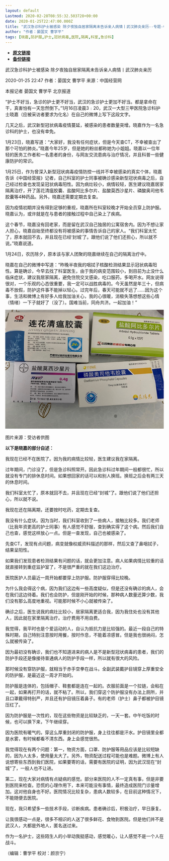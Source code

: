 ```yaml
---
layout: default
Lastmod: 2020-02-28T08:55:32.503728+00:00
date: 2020-01-25T22:47:00.000Z
title: "武汉急诊科护士被感染 除夕夜独自居家隔离未告诉亲人病情丨武汉肺炎亲历--专题-中国经营网"
author: "作者：晏国文 曹学平"
tags: [晓嘉,防护服,护士,冠状病毒,医院,隔离,科室,急诊科]
---
```


* [**原文链接**](http://www.cb.com.cn/index/show/special/cv/cv13413883128/p/s.html)
* [**备份链接**](https://archive.is/dSbVs)


武汉急诊科护士被感染 除夕夜独自居家隔离未告诉亲人病情丨武汉肺炎亲历

2020-01-25 22:47 作者：晏国文 曹学平 来源：中国经营网

本报记者 晏国文 曹学平 北京报道

“护士不好当，急诊的护士更不好当，武汉的急诊护士更加不好当。都是拿命在干，真害怕有一天忽然倒下。”1月16日凌晨3﹕20，武汉一大型三甲医院急诊科护士晓嘉（应被采访者要求为化名）在自己的微博上写下这段文字。

几天之后，武汉新型冠状病毒疫情蔓延，被感染的患者数量突增。晓嘉作为一名急诊科的护士，也没有幸免。

1月23日，晓嘉写道：“大家好，我没有任何症状，但是今天查CT，不幸被查出了那个可怕的肺炎。”晓嘉今年25岁，但是她的粉丝都称她为小姐姐。晓嘉以一位年轻的医务工作者和一名患者的身份，与网友交流患病与治疗情况，并且科普一些健康防护的常识。

1月25日，作为曾深入新型冠状病毒疫情防控一线并不幸被感染的真实个体，晓嘉告诉《中国经营报》记者，自己科室的护士同事被确诊感染新型冠状病毒之后，自己经过检查也发现呈冠状病毒阳性。因为病灶较小，病情较轻，医生建议晓嘉居家隔离治疗，开了莲花清瘟胶囊、盐酸阿比多尔片、盐酸莫西沙星片、磷酸奥司他韦胶囊等4种药品。另外，晓嘉还需要定期去复查。

因为疫情初期并没有得到足够的重视，晓嘉所在科室较晚才开始全员穿上防护服。晓嘉认为，或许就是在与患者的接触过程中自己染上了疾病。

这个春节，晓嘉没有回老家，而是留在武汉自己独居的公寓宿舍内。因为不想让家人担心，晓嘉自始至终都没有将被感染的事情告诉自己的家人。“我们科室太忙了，原本就回不去，并且现在已经‘封城’了。跟他们说了他们还担心，所以就不说。”晓嘉说道。

1月24日，农历除夕，原本该与家人团聚的晓嘉继续在自己的隔离治疗中。

晓嘉在自己的微博中写道：“昨晚半夜我的咽拭子核酸检测结果显示冠状病毒阳性。算是确诊，今早去找了科室医生，由于我的病变范围较小，到目前为止没什么临床症状，建议我居家隔离，避免住院交叉感染，吃口服药，多喝开水。网友说得很对，一个乐观的心态很重要，我一定可以战胜病毒的。今天虽然是年三十，但病毒不放假，防护这件事不能掉以轻心。过完年后，春天可能就不远了……因为这个事，生活和微博上有好多人给我加油关心，我的心很暖，消极失落想想这些心情（情绪）一下子就好了（没了）。国难当前，同舟共济。一起加油！”

![急诊科护士1.png](/images/post/e3f89c3a4f461727643a94c06f30d6ee.png)

图片来源：受访者供图

**以下是晓嘉的部分自述：**

我现在已经不在医院了。因为我的病情比较轻，医生建议我在家隔离。

过年期间，门诊没了，但是急诊科照常开。因此急诊科过年期间一般都很忙，所以就没有专门的排休息时间。如果想回家的话可以和别人换班。换班之后会有两三天的休息时间。

我们科室太忙了，原本就回不去，并且现在已经“封城”了。跟他们说了他们还担心，所以就不说。

我现在还在隔离期，还要按时吃药，定期去复查。

我没有什么症状。因为当时，我们科室收到了一些病人，接触比较多。我们老师（比我年资更高的护士同事）有人感觉不舒服，查到确实得了这个病。然后我们自己也查，感觉这样放心一点。但是一查发现，自己也被感染了。

先查CT，发现有点问题，病变就像权威资料描述的那样，然后又查了鼻咽拭子，结果呈阳性。

如果我们发现患者检测结果有问题的话，就会更加注意。病人如果病情比较重的话就直接转到重症监护室了，不是很严重的就在我们这边治疗。

医院医护人员最近一周开始都要穿上防护服。防护服穿得比较晚。

为什么我会得这个病，因为我们这边有一些高度疑似，但是还没有确诊的病人，会在我们这边待着。我们也会防护，但是刚开始的时候，那种病人数量还算少数，我们没有那么高度地重视。可能那时候不小心就被传染了。

确诊之后，医生说我的病灶比较小，居家隔离更适合我，因为我住处也没有其他人，因此就在家里隔离治疗。治疗费用不用自费。

我觉得，我平时也是个爱运动的人，自认为抵抗力是比较强的。最近一段自己的特殊时期，自己特别注意按时用餐，按时作息，不能着凉感冒。但是我也很纳闷，怎么就被传染了。

因为最初没有确诊，我们也不知道进来的病人是不是新型冠状病毒的患者，我们的防护手段还是像接待普通病人的防护手段一样，所以就有很大的风险。

那时候没有穿防护服，就相当于赤手空拳在战斗。全副武装戴护目镜穿上厚重安全的防护服，是最近这一周才开始的。

防护服是连体的，包括帽子、鞋套都是连在一起的。衣服前面是一个拉链，会粘在一起，如果再打开的话，就不粘了。所以，我们穿这个防护服没有办法上厕所，并且口罩戴得特别严，并且还有护目镜压着鼻子。有的老师（护士）鼻子都被护目镜压红了。

因为防护服是一次性的，现在这些物资是比较缺乏的，一天一套。中午吃饭的时候，也可以换下来，下午继续穿。

因为医院有暖气的。穿这么厚重封闭的防护服，身上往往都是汗水。护目镜里全都是水雾，有时候都看不清东西。身上会感觉很热。

我觉得现在有两个问题：第一，物资方面，口罩、防护服等用品应该是比较短缺的，因为人太多，使用量太大了。另外，物资配送过程可能也是难题。微博上有人说想寄些东西到我们医院，如果要寄的话，需要有医院的证明，因为武汉现在“封城”了，一般人也不让进。

第二，现在大家对病情有点疑病的感觉。部分来医院的人不一定真有事，但是非要到医院来检查。恐慌的心理作用下，本来可能没有事情，最终造成医院门诊量增加。这对他自身也不好。医院情况比较复杂，患病人数较多，在目前这种情况下，不能随便去医院。

现在，我只希望多一些技术手段，诊断疾病。患者确诊后，积极治疗，早日康复。

让我很感动一点是，很多不相识的人送了很多鲜花、食物到医院。但是他们并不是武汉人，大都是外地人，匿名送过来。

作为一名护士，这些陌生人的小举动我挺感动，感觉暖心，让人感觉不是一个人在战斗。

（编辑：曹学平 校对：颜京宁）

